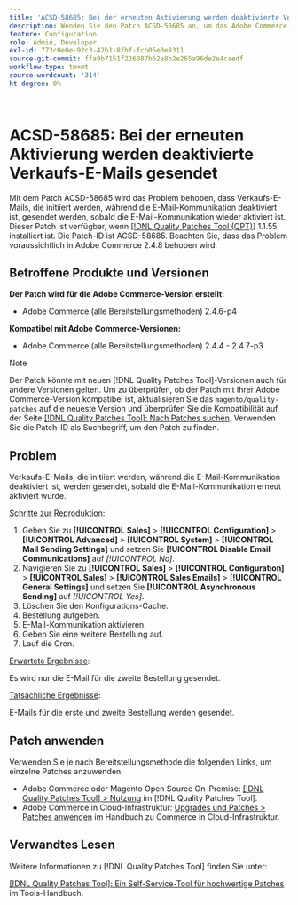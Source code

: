 ```yaml
---
title: 'ACSD-58685: Bei der erneuten Aktivierung werden deaktivierte Verkaufs-E-Mails gesendet'
description: Wenden Sie den Patch ACSD-58685 an, um das Adobe Commerce-Problem zu beheben, bei dem Verkaufs-E-Mails, die initiiert werden, während die E-Mail-Kommunikation deaktiviert ist, gesendet werden, sobald die E-Mail-Kommunikation wieder aktiviert ist.
feature: Configuration
role: Admin, Developer
exl-id: 773c0e0e-92c3-42b1-8fbf-fcb05e0e8311
source-git-commit: ffa9b7151f226087b62a8b2e265a96de2e4caedf
workflow-type: tm+mt
source-wordcount: '314'
ht-degree: 0%

---
```


# ACSD-58685: Bei der erneuten Aktivierung werden deaktivierte Verkaufs-E-Mails gesendet

Mit dem Patch ACSD-58685 wird das Problem behoben, dass Verkaufs-E-Mails, die initiiert werden, während die E-Mail-Kommunikation deaktiviert ist, gesendet werden, sobald die E-Mail-Kommunikation wieder aktiviert ist. Dieser Patch ist verfügbar, wenn [[!DNL Quality Patches Tool (QPT)]](/help/tools/quality-patches-tool/quality-patches-tool-to-self-serve-quality-patches.md) 1.1.55 installiert ist. Die Patch-ID ist ACSD-58685. Beachten Sie, dass das Problem voraussichtlich in Adobe Commerce 2.4.8 behoben wird.

## Betroffene Produkte und Versionen

**Der Patch wird für die Adobe Commerce-Version erstellt:**

* Adobe Commerce (alle Bereitstellungsmethoden) 2.4.6-p4

**Kompatibel mit Adobe Commerce-Versionen:**

* Adobe Commerce (alle Bereitstellungsmethoden) 2.4.4 - 2.4.7-p3

>[!NOTE]
>
>Der Patch könnte mit neuen [!DNL Quality Patches Tool]-Versionen auch für andere Versionen gelten. Um zu überprüfen, ob der Patch mit Ihrer Adobe Commerce-Version kompatibel ist, aktualisieren Sie das `magento/quality-patches` auf die neueste Version und überprüfen Sie die Kompatibilität auf der Seite [[!DNL Quality Patches Tool]: Nach Patches suchen](https://experienceleague.adobe.com/tools/commerce-quality-patches/index.html). Verwenden Sie die Patch-ID als Suchbegriff, um den Patch zu finden.

## Problem

Verkaufs-E-Mails, die initiiert werden, während die E-Mail-Kommunikation deaktiviert ist, werden gesendet, sobald die E-Mail-Kommunikation erneut aktiviert wurde.

<u>Schritte zur Reproduktion</u>:

1. Gehen Sie zu **[!UICONTROL Sales]** > **[!UICONTROL Configuration]** > **[!UICONTROL Advanced]** > **[!UICONTROL System]** > **[!UICONTROL Mail Sending Settings]** und setzen Sie **[!UICONTROL Disable Email Communications]** auf *[!UICONTROL No]*.
1. Navigieren Sie zu **[!UICONTROL Sales]** > **[!UICONTROL Configuration]** > **[!UICONTROL Sales]** > **[!UICONTROL Sales Emails]** > **[!UICONTROL General Settings]** und setzen Sie **[!UICONTROL Asynchronous Sending]** auf *[!UICONTROL Yes]*.
1. Löschen Sie den Konfigurations-Cache.
1. Bestellung aufgeben.
1. E-Mail-Kommunikation aktivieren.
1. Geben Sie eine weitere Bestellung auf.
1. Lauf die Cron.

<u>Erwartete Ergebnisse</u>:

Es wird nur die E-Mail für die zweite Bestellung gesendet.

<u>Tatsächliche Ergebnisse</u>:

E-Mails für die erste und zweite Bestellung werden gesendet.

## Patch anwenden

Verwenden Sie je nach Bereitstellungsmethode die folgenden Links, um einzelne Patches anzuwenden:

* Adobe Commerce oder Magento Open Source On-Premise: [[!DNL Quality Patches Tool] > Nutzung](/help/tools/quality-patches-tool/usage.md) im [!DNL Quality Patches Tool].
* Adobe Commerce in Cloud-Infrastruktur: [Upgrades und Patches > Patches anwenden](https://experienceleague.adobe.com/docs/commerce-cloud-service/user-guide/develop/upgrade/apply-patches.html) im Handbuch zu Commerce in Cloud-Infrastruktur.

## Verwandtes Lesen

Weitere Informationen zu [!DNL Quality Patches Tool] finden Sie unter:

[[!DNL Quality Patches Tool]: Ein Self-Service-Tool für hochwertige Patches](/help/tools/quality-patches-tool/quality-patches-tool-to-self-serve-quality-patches.md) im Tools-Handbuch.
